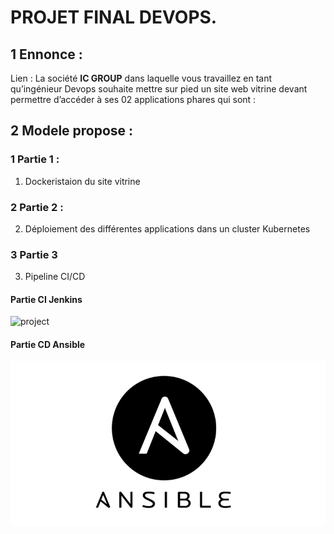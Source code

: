 ﻿# PROJET FINAL DEVOPS. 

## 1 Ennonce : 
Lien : 
La société **IC GROUP** dans laquelle vous travaillez en tant qu’ingénieur Devops souhaite mettre sur pied un site web vitrine devant permettre d’accéder à ses 02 applications phares qui sont :  

## 2 Modele propose : 


### 1 Partie 1 :  
1) Dockeristaion du site vitrine 

### 2 Partie 2 :  
2) Déploiement des différentes applications dans un cluster Kubernetes


### 3 Partie 3 
3) Pipeline CI/CD 



#### Partie CI Jenkins 
![project](<img src="https://github.com/MousMaster/ProjetFilRouge/blob/main/images/Jenkins.png" width="300">
)

#### Partie CD Ansible 
![project](https://github.com/MousMaster/ProjetFilRouge/blob/main/images/ansible.png)
 

